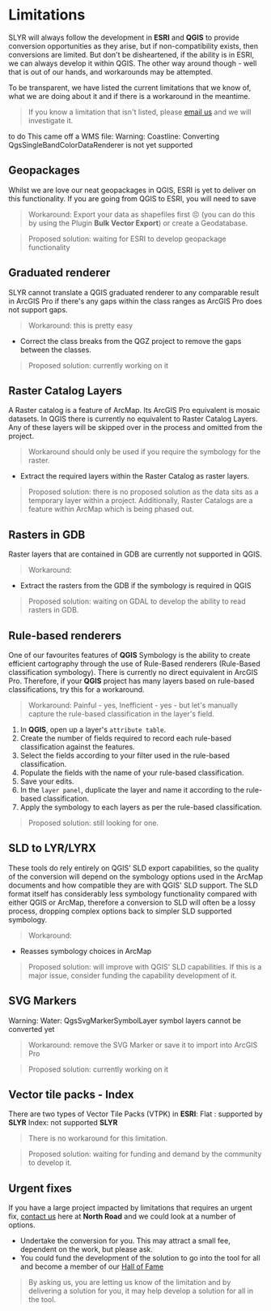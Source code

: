 # Limitations #
SLYR will always follow the development in **ESRI** and **QGIS** to provide conversion opportunities as they arise, but if non-compatibility exists, then  conversions are limited. But don't be disheartened, if the ability is in ESRI, we can always develop it within QGIS. The other way around though - well that is out of our hands, and workarounds may be attempted. 

To be transparent, we have listed the current limitations that we know of, what we are doing about it and if there is a workaround in the meantime. 
>If you know a limitation that isn't listed, please [email us](mailto:info@north-road.com) and we will investigate it. 

<!--## Template ##
Description
> Workaround intro

1. Instruction
2. Instruction

> Proposed solution: currently working on it -->

to do
This came off a WMS file: 
Warning: Coastline: Converting QgsSingleBandColorDataRenderer is not yet supported


## Geopackages ##
Whilst we are love our neat geopackages in QGIS, ESRI is yet to deliver on this functionality. If you are going from QGIS to ESRI, you will need to save 
> Workaround: 
  > Export your data as shapefiles first 😣 (you can do this by using the Plugin **Bulk Vector Export**) or create a Geodatabase.

> Proposed solution: waiting for ESRI to develop geopackage functionality


## Graduated renderer ##
SLYR cannot translate a QGIS graduated renderer to any comparable result in ArcGIS Pro if there's any gaps within the class ranges as ArcGIS Pro does not support gaps. 
> Workaround: this is pretty easy
 * Correct the class breaks from the QGZ project to remove the gaps between the classes.

> Proposed solution: currently working on it 

## Raster Catalog Layers ##
A Raster catalog is a feature of ArcMap. Its ArcGIS Pro equivalent is mosaic datasets. 
In QGIS there is currently no equivalent to Raster Catalog Layers. Any of these layers will be skipped over in the process and omitted from the project.

> Workaround should only be used if you require the symbology for the raster. 
* Extract the required layers within the Raster Catalog as raster layers. 

> Proposed solution: there is no proposed solution as the data sits as a temporary layer within a project. Additionally, Raster Catalogs are a feature within ArcMap which is being phased out. 

## Rasters in GDB ##
Raster layers that are contained in GDB are currently not supported in QGIS.

>Workaround: 
* Extract the rasters from the GDB if the symbology is required in QGIS

> Proposed solution: waiting on GDAL to develop the ability to read rasters in GDB.


## Rule-based renderers ##
One of our favourites features of **QGIS** Symbology is the ability to create efficient cartography through the use of Rule-Based renderers (Rule-Based classification symbology). There is currently no direct equivalent in ArcGIS Pro. Therefore, if your **QGIS** project has many layers based on rule-based classifications, try this for a workaround. 
> Workaround: Painful - yes, Inefficient - yes - but let's manually capture the rule-based classification in the layer's  field. 



1. In **QGIS**, open up a layer's `attribute table`.
2. Create the number of fields required to record each rule-based classification against the features.
3. Select the fields according to your filter used in the rule-based classification.
4. Populate the fields with the name of your rule-based classification.
5. Save your edits.
6. In the `layer panel`, duplicate the layer and name it according to the rule-based classification.
7. Apply the symbology to each layers as per the rule-based classification.

> Proposed solution: still looking for one.



## SLD to LYR/LYRX ##
These tools do rely entirely on QGIS' SLD export capabilities, so the quality of the conversion will depend on the symbology options used in the ArcMap
documents and how compatible they are with QGIS' SLD support. The SLD format itself has considerably less symbology functionality compared with either QGIS or ArcMap, therefore a conversion to SLD will often be a lossy process, dropping complex options back to simpler SLD supported symbology.
> Workaround: 

* Reasses symbology choices in ArcMap

> Proposed solution: will improve with QGIS' SLD capabilities. If this is a major issue, consider funding the capability development of it. 

## SVG Markers ##
Warning: Water: QgsSvgMarkerSymbolLayer symbol layers cannot be converted yet
> Workaround: remove the SVG Marker or save it to import into ArcGIS Pro

> Proposed solution: currently working on it

## Vector tile packs - Index ##
There are two types of Vector Tile Packs (VTPK) in **ESRI**: 
  Flat : supported by **SLYR**
  Index: not supported **SLYR**

> There is no workaround for this limitation.

> Proposed solution: waiting for funding and demand by the community to develop it.  



## Urgent fixes ##
If you have a large project impacted by limitations that requires an urgent fix, [contact us](mailto:info@north-road.com) here at **North Road** and we could look at a number of options. 

- Undertake the conversion for you. This may attract a small fee, dependent on the work, but please ask. 
- You could fund the development of the solution to go into the tool for all and become a member of our [Hall of Fame](/user_guide/hall_of_fame)

>By asking us, you are letting us know of the limitation and by delivering a solution for you, it may help develop a solution for all in the tool. 
